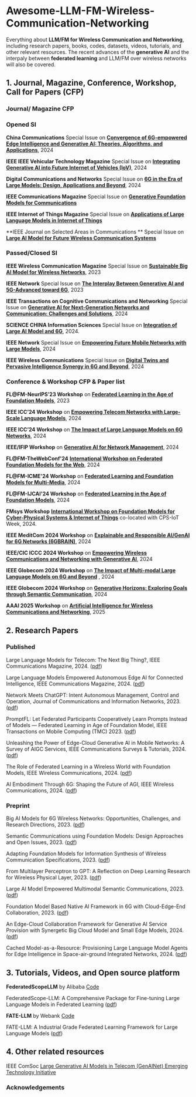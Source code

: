 # Awesome-LLM-FM-Wireless-Communication-Networking



Everything about **LLM/FM for Wireless Communication and Networking**, including research papers, books, codes, datasets, videos,  tutorials, and other relevant resources. The recent advances of the **generative AI** and the interpaly between **federated learning** and LLM/FM over wireless networks will also be covered.


## 1. Journal, Magazine, Conference, Workshop, Call for Papers (CFP)

### Journal/ Magazine CFP

### Opened SI
**China Communications** Special Issue on **[Convergence of 6G-empowered Edge Intelligence and Generative AI: Theories, Algorithms, and Applications](http://www.cic-chinacommunications.cn/EN/news/news148.shtml)**, 2024

**IEEE IEEE Vehicular Technology Magazine** Special Issue on **[Integrating Generative AI into Future Internet of Vehicles (IoV)](https://ieeevtc.org/vtmagazine/specisu--GenAI-IoV.php)**, 2024

**Digital Communications and Networks** Special Issue on **[6G in the Era of Large Models: Design, Applications and Beyond](https://mp.weixin.qq.com/s/nxbCtbDt82pQGF2cHIZXZg)**, 2024

**IEEE Communications Magazine** Special Issue on **[Generative Foundation Models for Communications](https://www.comsoc.org/publications/magazines/ieee-communications-magazine/cfp/generative-foundation-models-communications)**

**IEEE Internet of Things Magazine** Special Issue on **[Applications of Large Language Models in Internet of Things](https://www.comsoc.org/publications/magazines/ieee-internet-things-magazine/cfp/applications-large-language-models)**

**IEEE Journal on Selected Areas in Communications ** Special Issue on **[Large AI Model for Future Wireless Communication Systems](https://www.comsoc.org/publications/journals/ieee-jsac/cfp/large-ai-model-future-wireless-communication-systems)**


### Passed/Closed SI
**IEEE Wireless Communication Magazine** Special Issue on **[Sustainable Big AI Model for Wireless Networks](https://www.comsoc.org/publications/magazines/ieee-wireless-communications/cfp/sustainable-big-ai-model-wireless-networks)**, 2023

**IEEE Network** Special Issue on **[The Interplay Between Generative AI and 5G-Advanced toward 6G](https://www.comsoc.org/publications/magazines/ieee-network/cfp/interplay-between-generative-ai-and-5g-advanced-toward-6g)**, 2023

**IEEE Transactions on Cognitive Communications and Networking** Special Issue on **[Generative AI for Next-Generation Networks and Communication: Challenges and Solutions](https://www.comsoc.org/publications/journals/ieee-tccn/cfp/generative-ai-next-generation-networks-and-communication)**, 2024

**SCIENCE CHINA Information Sciences** Special Issue on **[Integration of Large AI Model and 6G](https://mp.weixin.qq.com/s/DMGAsc3jM1dEpIYLvb9ChQ)**, 2024.

**IEEE Network** Special Issue on **[Empowering Future Mobile Networks with Large Models](https://www.comsoc.org/publications/magazines/ieee-network/cfp/empowering-future-mobile-networks-large-models)**, 2024

**IEEE Wireless Communications** Special Issue on **[Digital Twins and Pervasive Intelligence Synergy in 6G and Beyond](https://www.comsoc.org/publications/magazines/ieee-wireless-communications/cfp/digital-twins-and-pervasive-intelligence)**, 2024


### Conference & Workshop CFP & Paper list

**FL@FM-NeurIPS’23 Workshop** on **[Federated Learning in the Age of Foundation Models](https://federated-learning.org/fl@fm-neurips-2023/)**, 2023 

**IEEE ICC’24 Workshop** on **[Empowering Telecom Networks with Large-Scale Language Models](https://icc2024.ieee-icc.org/workshop/ws-24-empowering-telecom-networks-large-scale-language-models)**, 2024

**IEEE ICC’24 Workshop** on **[The Impact of Large Language Models on 6G Networks](https://sites.google.com/view/llmonet-2024/home)**, 2024

**IEEE/IFIP Workshop** on **[Generative AI for Network Management](https://sites.google.com/view/ieee-ifip-gain24/)**, 2024

**FL@FM-TheWebConf'24** **[International Workshop on Federated Foundation Models for the Web](https://federated-learning.org/fl@fm-www-2024/)**, 2024

**FL@FM-ICME'24 Workshop** on **[Federated Learning and Foundation Models for Multi-Media](https://federated-learning.org/fl@fm-icme-2024/)**, 2024

**FL@FM-IJCAI'24 Workshop** on **[Federated Learning in the Age of Foundation Models](https://federated-learning.org/fl@fm-ijcai-2024/)**, 2024

**FMsys Workshop** **[International Workshop on Foundation Models for Cyber-Physical Systems & Internet of Things](https://fmsys24.github.io/)** co-located with CPS-IoT Week, 2024.

**IEEE MeditCom 2024 Workshop** on  **[Explainable and Responsible AI/GenAI for 6G Networks (6GBRAIN)](https://meditcom2024.ieee-meditcom.org/workshop/ws-05-1st-international-workshop-explainable-and-responsible-aigenai-6g-networks-6gbrain)**, 2024  

**IEEE/CIC ICCC 2024 Workshop** on **[Empowering Wireless Communications and Networking with Generative AI](https://iccc2024.ieee-iccc.org/workshop/empowering-wireless-communications-and-networking-generative-ai)**, 2024

**IEEE Globecom 2024 Workshop** on **[The Impact of Multi-modal Large Language Models on 6G and Beyond](https://sites.google.com/view/mllmonet-2024/home)** , 2024

**IEEE Globecom 2024 Workshop** on **[Generative Horizons: Exploring Goals through Semantic Communication](https://globecom2024.ieee-globecom.org/workshop/ws-22-workshop-generative-horizons-exploring-goals-through-semantic-communication)**, 2024

**AAAI 2025 Workshop** on **[Artificial Intelligence for Wireless Communications and Networking](https://aaai2025-ai4wcn.webflow.io/)**, 2025





##  2. Research Papers 

### Published
Large Language Models for Telecom: The Next Big Thing?,  IEEE Communications Magazine, 2024. ([pdf]((https://arxiv.org/abs/2306.10249)))

Large Language Models Empowered Autonomous Edge AI for Connected Intelligence,  IEEE Communications Magazine, 2024. ([pdf](https://ieeexplore.ieee.org/document/10384606))

Network Meets ChatGPT: Intent Autonomous Management, Control and Operation, Journal of Communications and Information Networks, 2023. ([pdf](https://ieeexplore.ieee.org/document/10272352)) 

PromptFL: Let Federated Participants Cooperatively Learn Prompts Instead of Models — Federated Learning in Age of Foundation Model, IEEE Transactions on Mobile Computing (TMC) 2023. ([pdf](https://ieeexplore.ieee.org/document/10210127))

Unleashing the Power of Edge-Cloud Generative AI in Mobile Networks: A Survey of AIGC Services, IEEE Communications Surveys & Tutorials, 2024. ([pdf](https://ieeexplore.ieee.org/abstract/document/10398474)) 

The Role of Federated Learning in a Wireless World with Foundation Models, IEEE Wireless Communications, 2024. ([pdf](https://arxiv.org/abs/2310.04003))

AI Embodiment Through 6G: Shaping the Future of AGI, IEEE Wireless Communications, 2024. ([pdf](https://www.techrxiv.org/doi/full/10.36227/techrxiv.24435217.v2))

### Preprint

Big AI Models for 6G Wireless Networks: Opportunities, Challenges, and Research Directions, 2023. ([pdf](https://arxiv.org/abs/2308.06250)) 

Semantic Communications using Foundation Models: Design Approaches and Open Issues, 2023. ([pdf](https://arxiv.org/abs/2309.13315))



Adapting Foundation Models for Information Synthesis of Wireless Communication Specifications, 2023. ([pdf](https://arxiv.org/abs/2308.04033))

From Multilayer Perceptron to GPT: A Reflection on Deep Learning Research for Wireless Physical Layer, 2023. ([pdf](https://arxiv.org/abs/2307.07359))

Large AI Model Empowered Multimodal Semantic Communications, 2023. ([pdf](https://arxiv.org/abs/2309.01249))

Foundation Model Based Native AI Framework in 6G with Cloud-Edge-End Collaboration, 2023. ([pdf](https://arxiv.org/abs/2310.17471))

An Edge-Cloud Collaboration Framework for Generative AI Service Provision with Synergetic Big Cloud Model and Small Edge Models, 2024. ([pdf](https://arxiv.org/abs/2401.01666))

Cached Model-as-a-Resource: Provisioning Large Language Model Agents for Edge Intelligence in Space-air-ground Integrated Networks, 2024. ([pdf](https://arxiv.org/abs/2403.05826)) 




## 3. Tutorials, Videos, and Open source platform

**FederatedScopeLLM** by Alibaba [Code](https://github.com/alibaba/FederatedScope/tree/llm) 

FederatedScope-LLM: A Comprehensive Package for Fine-tuning Large Language Models in Federated Learning ([pdf](https://arxiv.org/abs/2309.00363))  

**FATE-LLM** by Webank [Code](https://github.com/FederatedAI/FATE-LLM)

FATE-LLM: A Industrial Grade Federated Learning Framework for Large Language Models ([pdf](https://arxiv.org/abs/2310.10049))



## 4. Other related resources

IEEE ComSoc [Large Generative AI Models in Telecom (GenAINet) Emerging Technology Initiative](https://www.comsoc.org/about/committees/emerging-technologies-initiatives/large-generative-ai-models-telecom-genainet)



### Acknowledgements
